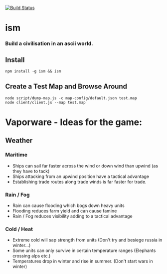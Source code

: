 [![Build Status](https://ism.stridercd.com/caseman/ism/badge)](https://ism.stridercd.com/caseman/ism/)

# ism

### Build a civilisation in an ascii world.

## Install

```
npm install -g ism && ism
```

## Create a Test Map and Browse Around

```
node script/dump-map.js -c map-config/default.json test.map
node client/client.js --map test.map
```


# Vaporware - Ideas for the game:



## Weather

### Maritime
- Ships can sail far faster across the wind or down wind than upwind (as they have to tack)
- Ships attacking from an upwind position have a tactical advantage
- Establishing trade routes along trade winds is far faster for trade.

### Rain / Fog
- Rain can cause flooding which bogs down heavy units
- Flooding reduces farm yield and can cause famine
- Rain / Fog reduces visibility adding to a tactical advantage


### Cold / Heat

- Extreme cold will sap strength from units (Don't try and besiege russia in winter...)
- Some units can only survive in certain temperature ranges (Elephants crossing alps etc.)
- Temperatures drop in winter and rise in summer. (Don't start wars in winter)
